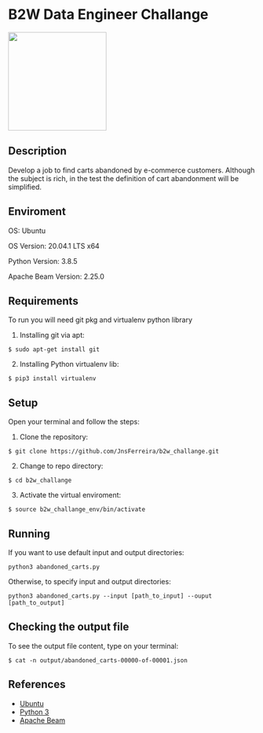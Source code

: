 # B2W Data Engineer Challange

<img src="https://upload.wikimedia.org/wikipedia/commons/e/e3/B2W_Digital_logo.png?raw=true" width="200" height="200"/>

## Description

Develop a job to find carts abandoned by e-commerce customers. Although the subject is rich, in the test the definition of cart abandonment will be simplified.

## Enviroment

OS: Ubuntu

OS Version: 20.04.1 LTS x64

Python Version: 3.8.5

Apache Beam Version: 2.25.0

## Requirements

To run you will need git pkg and virtualenv python library

1. Installing git via apt:

```
$ sudo apt-get install git
```
2. Installing Python virtualenv lib:

```
$ pip3 install virtualenv
```

## Setup

Open your terminal and follow the steps:

1. Clone the repository:

```
$ git clone https://github.com/JnsFerreira/b2w_challange.git
```

2. Change to repo directory:
```
$ cd b2w_challange
```

3. Activate the virtual enviroment:
```
$ source b2w_challange_env/bin/activate
```

## Running

If you want to use default input and output directories:

```
python3 abandoned_carts.py
```

Otherwise, to specify input and output directories:

```
python3 abandoned_carts.py --input [path_to_input] --ouput [path_to_output]
```

## Checking the output file

To see the output file content, type on your terminal:

```
$ cat -n output/abandoned_carts-00000-of-00001.json
```

## References

* [Ubuntu](https://ubuntu.com/)
* [Python 3](https://www.python.org/about/)
* [Apache Beam](https://beam.apache.org/)
